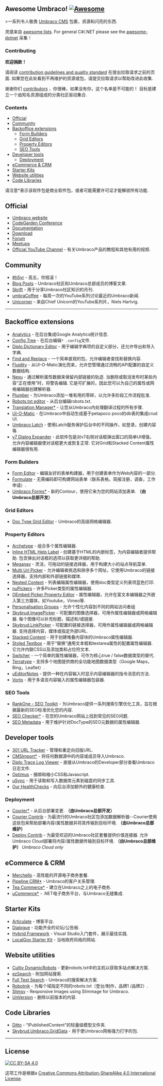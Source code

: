 ## Awesome Umbraco! [![Awesome](https://cdn.rawgit.com/sindresorhus/awesome/master/media/badge.svg)](https://github.com/sindresorhus/awesome)

&gt;一系列令人敬畏 [Umbraco CMS](https://github.com/umbraco/Umbraco-CMS/) 包裹，资源和闪亮的东西.

灵感来自 [awesome lists](https://github.com/sindresorhus/awesome). For general C#/.NET please see the [awesome-dotnet](https://github.com/quozd/awesome-dotnet/) 采集！

### Contributing

**欢迎捐款！** 

请阅读 [contribution guidelines and quality standard](https://github.com/umbraco-community/awesome-umbraco/blob/master/CONTRIBUTING.md)  在提出拉取请求之前的页面.  如果您在此处看到不再维护的资源或包，请提交拉取请求以帮助改进此收集.

谢谢你们 [contributors](https://github.com/umbraco-community/awesome-umbraco/graphs/contributors) ，你很棒，如果没有你，这个名单是不可能的！  目标是建立一个由知名资源组成的分类社区驱动集合.

### Contents

* [Official](#official)
* [Community](#community)
* [Backoffice extensions](#backoffice-extensions)
  * [Form Builders](#form-builders)
  * [Grid Editors](#grid-editors)
  * [Property Editors](#property-editors)
  * [SEO Tools](#seo-tools)
* [Developer tools](#developer-tools)
  * [Deployment](#deployment)
* [eCommerce & CRM](#ecommerce--crm)
* [Starter Kits](#starter-kits)
* [Website utilities](#website-utilities)
* [Code Libraries](#code-libraries)

请注意*表示该软件包是商业软件包，或者可能需要许可证才能解锁所有功能.

## Official

* [Umbraco website](https://umbraco.com)
* [CodeGarden Conference](https://codegarden19.com/)
* [Documentation](https://our.umbraco.com/documentation/)
* [Download](https://our.umbraco.com/download/)
* [Forum](https://our.umbraco.com/forum/)
* [Meetups](https://www.meetup.com/pro/umbraco)
* [Official YouTube Channel](https://www.youtube.com/umbracohq) - 有关Umbraco产品的教程和其他有用的视频.

## Community

* [#h5yr](https://h5yr.com/) - 高五，你摇滚！
* [Blog Posts](https://our.umbraco.com/community/blog-posts/) -  Umbraco社区和Umbraco总部成员的博客文章.
* [Skrift](https://skrift.io/) - 用于分享Umbraco社区知识的月刊.
* [umbraCoffee](https://www.youtube.com/umbracoffee) - 每周一次的YouTube系列讨论最近的Umbraco新闻.
* [Unicorner](https://www.youtube.com/playlist?list=PLG_nqaT-rbpwZDRQmlfzslbJ-4UjgDcw0) - 来自Chief Unicorn的YouTube系列片，Niels Hartvig.

---

## Backoffice extensions

* [Analytics](https://our.umbraco.org/projects/backoffice-extensions/analytics) - 在后台集成Google Analytics统计信息.
* [Config Tree](https://our.umbraco.org/projects/developer-tools/config-tree) - 在后台编辑`* .config`文件.
* [Diplo Dictionary Editor](https://our.umbraco.com/packages/backoffice-extensions/diplo-dictionary-editor/) - 用于编辑字典项的自定义部分，还允许导出和导入字典.
* [Find and Replace](https://our.umbraco.org/projects/backoffice-extensions/find-and-replace/) - 一个简单直观的包，允许编辑者查找和替换内容.
* [Fluidity](https://our.umbraco.com/packages/backoffice-extensions/fluidity/) - 从UI-O-Matic演化而来，允许您管理通过流畅的API配置的自定义数据结构.
* [Nexu](https://our.umbraco.org/projects/backoffice-extensions/nexu)   - 通过解析属性数据来保留内部链接的轨迹.  当删除或取消发布时某些内容“正在使用”时，将警告编辑.  它是可扩展的，因此您可以为自己的属性或网格编辑器创建解析器.
* [Plumber](https://our.umbraco.com/packages/backoffice-extensions/plumber-workflow-for-umbraco/) - 为Umbraco添加一堆有用的零碎，以允许多阶段工作流程批准.
* [Robots.txt editor](https://our.umbraco.org/projects/developer-tools/robotstxt-editor) - 从后台编辑robots.txt.
* [Translation Manager*](https://our.umbraco.com/packages/backoffice-extensions/translation-manager/) - 让您从Umbraco内处理翻译过程的所有步骤.
* [UI-O-Matic](https://our.umbraco.org/projects/developer-tools/ui-o-matic/) - 在Umbraco中自动生成基于petapoco poco的db表的集成crud UI.
* [Umbraco Latch](https://our.umbraco.org/projects/backoffice-extensions/umbraco-latch/) - 使用Latch服务保护后台中的不同操作，如登录，创建内容等.
* [v7 Dialog Expander](https://our.umbraco.com/packages/backoffice-extensions/v7-dialog-expander/)   - 此软件包是对v7右侧对话框弹出窗口的简单UI增强，允许内容编辑器使对话框更大或恢复正常.  它对Grid和Stacked Content属性编辑器很有用.

### Form Builders

* [Form Editor](https://github.com/kjac/FormEditor) - 编辑友好的表单构建器，用于创建表单作为Web内容的一部分.
* [Formulate](https://our.umbraco.org/projects/backoffice-extensions/formulate/) - 无需编码即可构建网站表单（联系表格，简报注册，调查，工作申请）.
* [Umbraco Forms*](https://umbraco.com/products/umbraco-forms/)   - 新的Contour，使用它来为您的网站添加表单.  **（由Umbraco总部开发）**

### Grid Editors

* [Doc Type Grid Editor](https://our.umbraco.org/projects/backoffice-extensions/doc-type-grid-editor/) -  Umbraco的高级网格编辑器.

### Property Editors

* [Archetype](https://github.com/kgiszewski/Archetype) - 组合多个属性编辑器.
* [Inline HTML Help Label](https://our.umbraco.com/packages/backoffice-extensions/inline-html-help-label/)   - 创建基于HTML的内嵌标签，为内容编辑者提供帮助.  包含弹出对话框的选项以获取更详细的帮助.
* [Meganav](https://our.umbraco.org/projects/website-utilities/meganav/) - 灵活，可拖动的链接选择器，用于构建大小的站点导航菜单.
* [Multi Url Picker](https://our.umbraco.org/projects/backoffice-extensions/multi-url-picker/) - 允许编辑者挑选和排序多个网址，它使用Umbraco的链接选择器，支持内部和外部链接和媒体.
* [Nested Content](https://our.umbraco.org/projects/backoffice-extensions/nested-content/) - 列表编辑属性编辑器，使用doc类型定义列表项蓝色打印.
* [nuPickers](https://our.umbraco.org/projects/backoffice-extensions/nupickers) - 许多Picker类型的属性编辑器.
* [OEmbed Picker Property Editor](https://our.umbraco.org/projects/backoffice-extensions/oembed-picker-property-editor/) - 属性编辑器，允许在富文本编辑器之外嵌入第三方媒体，如Youtube，Vimeo等.
* [Personalisation Groups](https://our.umbraco.com/packages/website-utilities/personalisation-groups/) - 允许个性化内容到不同的网站访问者组
* [Skybrud.ImagePicker](https://our.umbraco.org/projects/backoffice-extensions/skybrudimagepicker/)   - 可配置的图像选择器，可用作属性编辑器或网格编辑器.  每个图像可以补充标题，描述和/或链接.
* [Skybrud.LinkPicker](https://our.umbraco.org/projects/backoffice-extensions/skybrudlinkpicker/)   - 可配置的链接选择器，可用作属性编辑器或网格编辑器.  支持选择内容，媒体或指定外部URL.
* [Stacked Content](https://our.umbraco.com/packages/backoffice-extensions/stacked-content/) - 用于创建堆叠内容块的Umbraco属性编辑器.
* [Styled Textbox](https://our.umbraco.org/projects/backoffice-extensions/styled-textbox/)   - 用于“替换”通用文本框和textarea属性的配置属性编辑器.  它允许内联CSS以及添加类和占位符文本.
* [Switcher](https://our.umbraco.org/projects/backoffice-extensions/switcher/) - 一个简单的属性编辑器，可作为核心true / false数据类型的替代.
* [Terratype](https://our.umbraco.org/projects/backoffice-extensions/terratype/) - 支持多个地图提供商的全功能地图数据类型（Google Maps，Bing，Leaflet）.
* [uEditorNotes](https://our.umbraco.org/projects/backoffice-extensions/ueditornotes/) - 提供一种在内容输入时显示内容编辑器的指令消息的方法.
* [Vorto](https://our.umbraco.org/projects/backoffice-extensions/vorto) - 用于多语言内容输入的属性编辑器包装器.

### SEO Tools

* [RankOne - SEO Toolkit](https://our.umbraco.org/projects/backoffice-extensions/rankone-seo-toolkit/) - 为Umbraco提供一系列搜索引擎优化工具，旨在根据最新的SEO标准优化您的内容.
* [SEO Checker*](https://soetemansoftware.nl/seo-checker) - 在您的Umbraco网站上找到常见的SEO问题.
* [SEO Metadata](https://our.umbraco.org/projects/backoffice-extensions/seo-metadata-for-umbraco/) - 用于维护针对DocType的SEO元数据的属性编辑器.

## Developer tools

* [301 URL Tracker](https://our.umbraco.org/projects/developer-tools/301-url-tracker) - 管理和重定向旧版URL.
* [CMSImport*](https://soetemansoftware.nl/cmsimport) - 将任何数据源中的内容或成员导入Umbraco.
* [Diplo Trace Log Viewer](https://our.umbraco.org/projects/developer-tools/diplo-trace-log-viewer/) - 直接从Umbraco的Developer部分查看Umbraco日志文件.
* [Optimus](https://our.umbraco.org/projects/developer-tools/optimus) - 捆绑和缩小CSS和Javascript.
* [uSync](https://our.umbraco.org/projects/developer-tools/usync/) - 用于读取和写入数据库元素到磁盘的同步工具.
* [Our HealthChecks](https://our.umbraco.com/packages/backoffice-extensions/ourumbracohealthchecks/) - 向后台添加额外的健康检查.

### Deployment

* [Courier*](https://umbraco.com/products/umbraco-courier/)   - 从后台部署变更.  **（由Umbraco总部开发）**
* [Courier Contrib](https://github.com/umbraco/Umbraco.Courier.Contrib)   - 为最流行的Umbraco社区包添加数据解析器--Courier使用这些包来帮助部署内容/属性数据并将其传输到目标环境.  **（由Umbraco总部维护）**
* [Deploy Contrib](https://github.com/umbraco/Umbraco.Deploy.Contrib)   - 为最受欢迎的Umbraco社区套餐提供价值连接器.  允许Umbraco Cloud部署将内容/属性数据传输到目标环境.  **（由Umbraco总部维护）** _Umbraco Cloud only_

## eCommerce &amp; CRM

* [Merchello](https://merchello.com/) - 高性能的开源电子商务套餐.
* [Pipeline CRM*](https://our.umbraco.org/projects/backoffice-extensions/pipeline-crm/) -  Umbraco的客户关系管理.
* [Tea Commerce*](https://teacommerce.net/) - 建立在Umbraco之上的电子商务.
* [uCommerce*](https://ucommerce.net/) -  .NET电子商务平台，与Umbraco无缝集成.

## Starter Kits

* [Articulate](https://our.umbraco.org/projects/starter-kits/articulate) - 博客平台.
* [Dialogue](https://our.umbraco.org/projects/collaboration/dialogue) - 功能齐全的论坛/公告板.
* [Hybrid Framework](https://our.umbraco.org/projects/developer-tools/hybrid-framework-for-umbraco-v7) -  Visual Studio入门套件，展示最佳实践.
* [LocalGov Starter Kit](https://our.umbraco.org/projects/starter-kits/localgov-starter-kit) - 当地政府风格的网站.

## Website utilities

* [Cultiv DynamicRobots](https://our.umbraco.org/projects/website-utilities/cultiv-dynamicrobots) - 更新robots.txt中的主机以获取多站点解决方案.
* [ezSearch](https://our.umbraco.org/projects/website-utilities/ezsearch) - 附加网站搜索.
* [Full Text Search](https://our.umbraco.org/projects/website-utilities/full-text-search/) -  Umbraco的搜索解决方案.
* [Robotnik](https://our.umbraco.org/projects/developer-tools/robotnik/) - 为每个域指定不同的robots.txt（登台/制作，品牌1 /品牌2）.
* [Slimsy](https://our.umbraco.org/projects/website-utilities/slimsy) - Responsive Images using Slimmage for Umbraco.
* [UnVersion](https://our.umbraco.org/projects/website-utilities/unversion/) - 删除以前版本的内容.

## Code Libraries

* [Ditto](https://our.umbraco.org/projects/developer-tools/ditto/) - “IPublishedContent”的轻量级模型文件夹.
* [Skybrud.Umbraco.GridData](https://our.umbraco.org/projects/developer-tools/skybrudumbracogriddata/) - 用于使Umbraco网格强力打字的包.


---

## License

[![CC BY-SA 4.0](https://i.creativecommons.org/l/by-sa/4.0/88x31.png)](http://creativecommons.org/licenses/by-sa/4.0/)

这项工作是根据a [Creative Commons Attribution-ShareAlike 4.0 International License](http://creativecommons.org/licenses/by-sa/4.0/).
